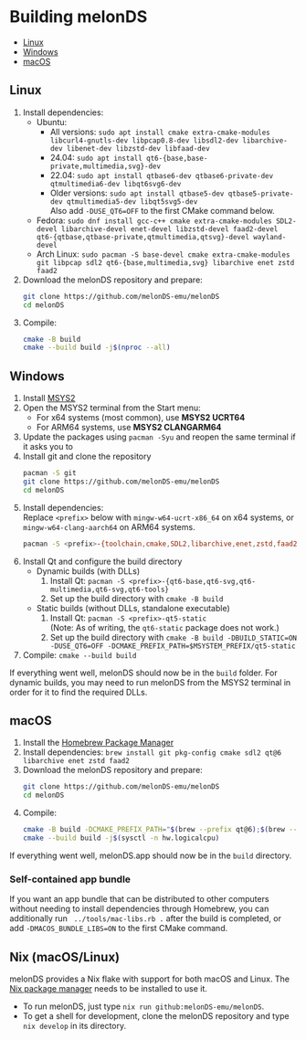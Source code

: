 # Building melonDS

* [Linux](#linux)
* [Windows](#windows)
* [macOS](#macos)

## Linux
1. Install dependencies:
   * Ubuntu:
     * All versions: `sudo apt install cmake extra-cmake-modules libcurl4-gnutls-dev libpcap0.8-dev libsdl2-dev libarchive-dev libenet-dev libzstd-dev libfaad-dev`
     * 24.04: `sudo apt install qt6-{base,base-private,multimedia,svg}-dev`
     * 22.04: `sudo apt install qtbase6-dev qtbase6-private-dev qtmultimedia6-dev libqt6svg6-dev`
     * Older versions: `sudo apt install qtbase5-dev qtbase5-private-dev qtmultimedia5-dev libqt5svg5-dev`  
       Also add `-DUSE_QT6=OFF` to the first CMake command below.
   * Fedora: `sudo dnf install gcc-c++ cmake extra-cmake-modules SDL2-devel libarchive-devel enet-devel libzstd-devel faad2-devel qt6-{qtbase,qtbase-private,qtmultimedia,qtsvg}-devel wayland-devel`
   * Arch Linux: `sudo pacman -S base-devel cmake extra-cmake-modules git libpcap sdl2 qt6-{base,multimedia,svg} libarchive enet zstd faad2`
2. Download the melonDS repository and prepare:
   ```bash
   git clone https://github.com/melonDS-emu/melonDS
   cd melonDS
   ```
3. Compile:
   ```bash
   cmake -B build
   cmake --build build -j$(nproc --all)
   ```

## Windows
1. Install [MSYS2](https://www.msys2.org/)
2. Open the MSYS2 terminal from the Start menu:
   * For x64 systems (most common), use **MSYS2 UCRT64**
   * For ARM64 systems, use **MSYS2 CLANGARM64**
3. Update the packages using `pacman -Syu` and reopen the same terminal if it asks you to
4. Install git and clone the repository
   ```bash
   pacman -S git
   git clone https://github.com/melonDS-emu/melonDS
   cd melonDS
   ```
5. Install dependencies:  
   Replace `<prefix>` below with `mingw-w64-ucrt-x86_64` on x64 systems, or `mingw-w64-clang-aarch64` on ARM64 systems.
   ```bash
   pacman -S <prefix>-{toolchain,cmake,SDL2,libarchive,enet,zstd,faad2}
   ```
6. Install Qt and configure the build directory
   * Dynamic builds (with DLLs)
     1. Install Qt: `pacman -S <prefix>-{qt6-base,qt6-svg,qt6-multimedia,qt6-svg,qt6-tools}`
     2. Set up the build directory with `cmake -B build`
   * Static builds (without DLLs, standalone executable)
     1. Install Qt: `pacman -S <prefix>-qt5-static`  
        (Note: As of writing, the `qt6-static` package does not work.)
     2. Set up the build directory with `cmake -B build -DBUILD_STATIC=ON -DUSE_QT6=OFF -DCMAKE_PREFIX_PATH=$MSYSTEM_PREFIX/qt5-static`
7. Compile: `cmake --build build`

If everything went well, melonDS should now be in the `build` folder. For dynamic builds, you may need to run melonDS from the MSYS2 terminal in order for it to find the required DLLs.

## macOS
1. Install the [Homebrew Package Manager](https://brew.sh)
2. Install dependencies: `brew install git pkg-config cmake sdl2 qt@6 libarchive enet zstd faad2`
3. Download the melonDS repository and prepare:
   ```zsh
   git clone https://github.com/melonDS-emu/melonDS
   cd melonDS
   ```
4. Compile:
   ```zsh
   cmake -B build -DCMAKE_PREFIX_PATH="$(brew --prefix qt@6);$(brew --prefix libarchive)"
   cmake --build build -j$(sysctl -n hw.logicalcpu)
   ```
If everything went well, melonDS.app should now be in the `build` directory.

### Self-contained app bundle
If you want an app bundle that can be distributed to other computers without needing to install dependencies through Homebrew, you can additionally run `
../tools/mac-libs.rb .` after the build is completed, or add `-DMACOS_BUNDLE_LIBS=ON` to the first CMake command.

## Nix (macOS/Linux)

melonDS provides a Nix flake with support for both macOS and Linux. The [Nix package manager](https://nixos.org) needs to be installed to use it.

* To run melonDS, just type `nix run github:melonDS-emu/melonDS`.
* To get a shell for development, clone the melonDS repository and type `nix develop` in its directory.
